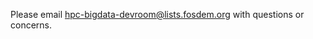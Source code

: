 

Please email <a
href="mailto:hpc-bigdata-devroom@lists.fosdem.org">hpc-bigdata-devroom@lists.fosdem.org</a>
with questions or concerns.
